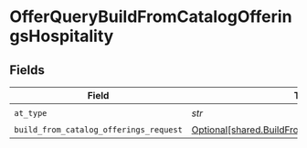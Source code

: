 # OfferQueryBuildFromCatalogOfferingsHospitality


## Fields

| Field                                                                                                        | Type                                                                                                         | Required                                                                                                     | Description                                                                                                  | Example                                                                                                      |
| ------------------------------------------------------------------------------------------------------------ | ------------------------------------------------------------------------------------------------------------ | ------------------------------------------------------------------------------------------------------------ | ------------------------------------------------------------------------------------------------------------ | ------------------------------------------------------------------------------------------------------------ |
| `at_type`                                                                                                    | *str*                                                                                                        | :heavy_check_mark:                                                                                           | N/A                                                                                                          | OfferQueryBuildFromCatalogOfferingsHospitality                                                               |
| `build_from_catalog_offerings_request`                                                                       | [Optional[shared.BuildFromCatalogOfferingsRequest]](../../models/shared/buildfromcatalogofferingsrequest.md) | :heavy_minus_sign:                                                                                           | N/A                                                                                                          |                                                                                                              |